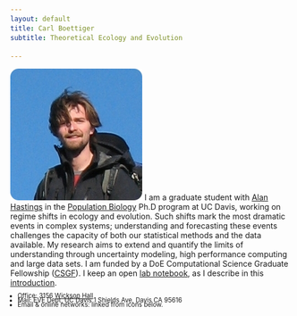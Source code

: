 ```yaml
---
layout: default
title: Carl Boettiger 
subtitle: Theoretical Ecology and Evolution 

---
```


![floatright](assets/img/carlboettiger.png)
I am a graduate student with 
[Alan Hastings](http://two.ucdavis.edu/%7Eme "Alan Hastings") in the 
[Population Biology](http://www-eve.ucdavis.edu/eve/pbg/) Ph.D program at UC
Davis, working on regime shifts in ecology and evolution. Such shifts mark the
most dramatic events in complex systems; understanding and forecasting these 
events challenges the capacity of both our statistical methods and the data 
available. My research aims to extend
and quantify the limits of understanding through uncertainty modeling, high
performance computing and large data sets. I am funded by a DoE Computational 
Science Graduate Fellowship
([CSGF](https://www.krellinst.org/csgf)).
I keep an open [lab notebook](http://www.carlboettiger.info/lab-notebook.html),
as I describe in this 
[introduction](http://www.carlboettiger.info/2012/09/28/Welcome-to-my-lab-notebook.html).


<ul class="unstyled" style="font-size:.8em;line-height=.8em">
<li style="margin:-6px"> Office: 3156 <a href="http://maps.google.com/maps?f=q&source=s_q&hl=en&geocode=&q=wickson+Hall+UC+Davis,+Davis+CA&sll=37.0625,-95.677068&sspn=29.025693,65.390625&ie=UTF8&hq=wickson+Hall&hnear=University+of+California+Davis,+Davis,+Yolo,+California+95616&ll=38.542082,-121.751679&spn=0.003281,0.007982&t=h&z=17">Wickson Hall</a> 
<li style="margin:-6px"> Mail: EVE Dept, UC Davis 1 Shields Ave, Davis CA 95616 </li>
<li style="margin:-6px"> Email &amp; online networks: linked from icons below. </li>
</ul>

